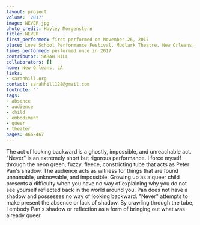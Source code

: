 ```yaml
---
layout: project
volume: '2017'
image: NEVER.jpg
photo_credit: Hayley Morgenstern
title: NEVER
first_performed: first performed on November 26, 2017
place: Love School Performance Festival, Mudlark Theatre, New Orleans, LA
times_performed: performed once in 2017
contributor: SARAH HILL
collaborators: []
home: New Orleans, LA
links:
- sarahhill.org
contact: sarahhill128@gmail.com
footnote: ''
tags:
- absence
- audience
- child
- embodiment
- queer
- theater
pages: 466-467
---
```


The act of looking backward is a ghostly, impossible, and unreachable act. "Never" is an extremely short but rigorous performance. I force myself through the neon green, fuzzy, fleece, constricting tube that acts as Peter Pan's shadow. The audience acts as witness for things that are found unnamable, unknowable, and impossible. Growing up as a queer child presents a difficulty when you have no way of explaining why you do not see yourself reflected back in the world around you. Pan does not have a shadow and possesses no way of looking backward. "Never" attempts to make present the absence or lack of shadow. By crawling through the tube, I embody Pan's shadow or reflection as a form of bringing out what was already queer.
